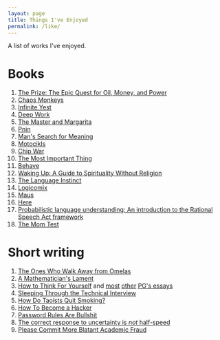 ```yaml
---
layout: page
title: Things I've Enjoyed
permalink: /like/
---
```


A list of works I've enjoyed.

# Books

1. [The Prize: The Epic Quest for Oil, Money, and Power](https://en.wikipedia.org/wiki/The_Prize:_The_Epic_Quest_for_Oil,_Money,_and_Power)
1. [Chaos Monkeys](https://en.wikipedia.org/wiki/Chaos_Monkeys)
1. [Infinite Yest](https://en.wikipedia.org/wiki/Infinite_Jest)
1. [Deep Work](https://www.goodreads.com/book/show/25744928-deep-work)
1. [The Master and Margarita](https://en.wikipedia.org/wiki/The_Master_and_Margarita)
1. [Pnin](https://en.wikipedia.org/wiki/Pnin)
1. [Man's Search for Meaning](https://en.wikipedia.org/wiki/Pnin)
1. [Motocikls](https://openlibrary.org/books/OL5555648M/Motocikls.)
1. [Chip War](https://en.wikipedia.org/wiki/Chip_War:_The_Fight_for_the_World%27s_Most_Critical_Technology)
1. [The Most Important Thing](https://www.goodreads.com/book/show/10454418-the-most-important-thing)
1. [Behave](https://en.wikipedia.org/wiki/Behave_(book))
1. [Waking Up: A Guide to Spirituality Without Religion](https://www.goodreads.com/book/show/18774981-waking-up)
1. [The Language Instinct](https://en.wikipedia.org/wiki/The_Language_Instinct)
1. [Logicomix](https://www.logicomix.com/en/index.html)
1. [Maus](https://en.wikipedia.org/wiki/Maus)
1. [Here](https://en.wikipedia.org/wiki/Here_(comics))
1. [Probabilistic language understanding: An introduction to the Rational Speech Act framework](http://www.problang.org/)
1. [The Mom Test](https://www.goodreads.com/book/show/52283963-the-mom-test)

# Short writing

1. [The Ones Who Walk Away from Omelas](https://en.wikipedia.org/wiki/The_Ones_Who_Walk_Away_from_Omelas)
1. [A Mathematician's Lament](https://www.maa.org/sites/default/files/pdf/devlin/LockhartsLament.pdf)
1. [How to Think For Yourself](http://paulgraham.com/think.html) and [most](http://paulgraham.com/heresy.html) [other](http://paulgraham.com/nerds.html) [PG's essays](http://paulgraham.com/articles.html)
1. [Sleeping Through the Technical Interview](https://xeiaso.net/blog/sleeping-the-technical-interview)
1. [How Do Taoists Quit Smoking?](https://taylor.town/how-do-taoists-quit-smoking)
1. [How To Become a Hacker](http://www.catb.org/~esr/faqs/hacker-howto.html)
1. [Password Rules Are Bullshit](https://blog.codinghorror.com/password-rules-are-bullshit/)
1. [The correct response to uncertainty is *not* half-speed](https://www.lesswrong.com/posts/FMkQtPvzsriQAow5q/the-correct-response-to-uncertainty-is-not-half-speed)
1. [Please Commit More Blatant Academic Fraud](https://jacobbuckman.com/2021-05-29-please-commit-more-blatant-academic-fraud/)
